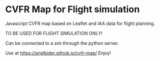 # CVFR Map for Flight simulation
Javascript CVFR map based on Leaflet and IAA data for flight planning.

TO BE USED FOR FLIGHT SIMULATION ONLY!

Can be connected to a sim through the python server.

Use at https://arielbider.github.io/cvfr-map/
Enjoy!

